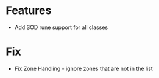 # Features

* Add SOD rune support for all classes

# Fix

* Fix Zone Handling - ignore zones that are not in the list
